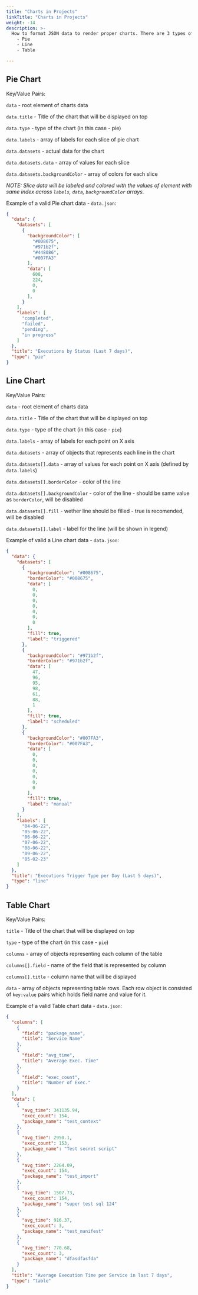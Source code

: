 ```yaml
---
title: "Charts in Projects"
linkTitle: "Charts in Projects"
weight: -14
description: >-
  How to format JSON data to render proper charts. There are 3 types of charts:
    - Pie
    - Line
    - Table

---
```


## Pie Chart

Key/Value Pairs:

`data` - root element of charts data

`data.title` - Title of the chart that will be displayed on top

`data.type` - type of the chart (in this case - pie)

`data.labels` - array of labels for each slice of pie chart

`data.datasets` - actual data for the chart

`data.datasets.data` - array of values for each slice

`data.datasets.backgroundColor` - array of colors for each slice

*NOTE: Slice data will be labeled and colored with the values of element with same index across `labels`, `data`, `backgroundColor` arrays.*

Example of a valid Pie chart data - `data.json`:

```json
{
  "data": {
    "datasets": [
      {
        "backgroundColor": [
          "#008675",
          "#971b2f",
          "#448086",
          "#007FA3"
        ],
        "data": [
          608,
          224,
          0,
          0
        ],
      }
    ],
    "labels": [
      "completed",
      "failed",
      "pending",
      "in progress"
    ]
  },
  "title": "Executions by Status (Last 7 days)",
  "type": "pie"
}
```

## Line Chart 

Key/Value Pairs:

`data` - root element of charts data

`data.title` - Title of the chart that will be displayed on top

`data.type` - type of the chart (in this case - `pie`)

`data.labels` - array of labels for each point on X axis

`data.datasets` - array of objects that represents each line in the chart

`data.datasets[].data` - array of values for each point on X axis (defined by `data.labels`)

`data.datasets[].borderColor` - color of the line

`data.datasets[].backgroundColor` - color of the line - should be same value as `borderColor`, will be disabled

`data.datasets[].fill` - wether line should be filled - true is recomended, will be disabled

`data.datasets[].label` - label for the line (will be shown in legend)

Example of valid a Line chart data - `data.json`:

```json
{
  "data": {
    "datasets": [
      {
        "backgroundColor": "#008675",
        "borderColor": "#008675",
        "data": [
          0,
          0,
          0,
          0,
          0,
          0,
          0
        ],
        "fill": true,
        "label": "triggered"
      },
      {
        "backgroundColor": "#971b2f",
        "borderColor": "#971b2f",
        "data": [
          47,
          96,
          95,
          98,
          61,
          88,
          1
        ],
        "fill": true,
        "label": "scheduled"
      },
      {
        "backgroundColor": "#007FA3",
        "borderColor": "#007FA3",
        "data": [
          0,
          0,
          0,
          0,
          0,
          0,
          0
        ],
        "fill": true,
        "label": "manual"
      }
    ],
    "labels": [
      "04-06-22",
      "05-06-22",
      "06-06-22",
      "07-06-22",
      "08-06-22",
      "09-06-22",
      "05-02-23"
    ]
  },
  "title": "Executions Trigger Type per Day (Last 5 days)",
  "type": "line"
}
```

## Table Chart

Key/Value Pairs:

`title` - Title of the chart that will be displayed on top

`type` - type of the chart (in this case - `pie`)

`columns` - array of objects representing each column of the table

`columns[].field` - name of the field that is represented by column

`columns[].title` - column name that will be displayed

`data` - array of objects representing table rows. Each row object is consisted of `key:value` pairs which holds field name and value for it.

Example of a valid Table chart data - `data.json`:

```json
{
  "columns": [
    {
      "field": "package_name",
      "title": "Service Name"
    },
    {
      "field": "avg_time",
      "title": "Average Exec. Time"
    },
    {
      "field": "exec_count",
      "title": "Number of Exec."
    }
  ],
  "data": [
    {
      "avg_time": 341135.94,
      "exec_count": 154,
      "package_name": "test_context"
    },
    {
      "avg_time": 2950.1,
      "exec_count": 153,
      "package_name": "Test secret script"
    },
    {
      "avg_time": 2264.09,
      "exec_count": 154,
      "package_name": "test_import"
    },
    {
      "avg_time": 1507.73,
      "exec_count": 154,
      "package_name": "super test sql 124"
    },
    {
      "avg_time": 916.37,
      "exec_count": 3,
      "package_name": "test_manifest"
    },
    {
      "avg_time": 770.68,
      "exec_count": 3,
      "package_name": "dfasdfasfda"
    }
  ],
  "title": "Average Execution Time per Service in last 7 days",
  "type": "table"
}
```

